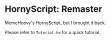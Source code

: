 # HornyScript: Remaster
MemeHoovy's HornyScript, but I brought it back.

Please refer to `Tutorial.hx` for a quick tutorial.
